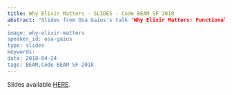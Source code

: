 ```yaml
---
title: Why Elixir Matters - SLIDES - Code BEAM SF 2018
abstract: "Slides from Osa Gaius's talk "Why Elixir Matters: Functional Programming and Web Performance in the 21st Century" - Code BEAM SF 2018.
"
image: why-elixir-matters
speaker_id: osa-gaius
type: slides
keywords: 
date: 2018-04-24
tags: BEAM,Code BEAM SF 2018
---
```

Slides available <a href="/uploads/media/default/0001/01/95d5495f7337a02357bd00eb218736e32f3e811a.pdf" target="_blank">HERE</a>.
